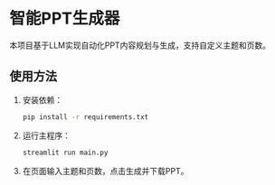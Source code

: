 # 智能PPT生成器

本项目基于LLM实现自动化PPT内容规划与生成，支持自定义主题和页数。

## 使用方法

1. 安装依赖：
   ```bash
   pip install -r requirements.txt
   ```
2. 运行主程序：
   ```bash
   streamlit run main.py
   ```
3. 在页面输入主题和页数，点击生成并下载PPT。 